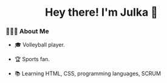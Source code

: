 <h1 align="center">Hey there! I'm Julka 👋 </h1>

<div align="left">

<h3> 👨🏻‍💻 About Me </h3>

- :mortar_board: Volleyball player. 

- :trophy: Sports fan.

- :books: Learning HTML, CSS, programming languages, SCRUM

</div>


